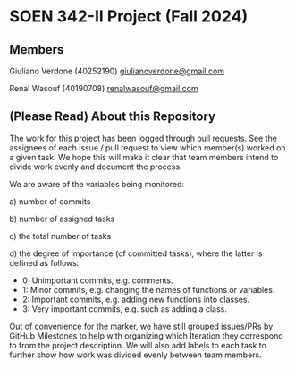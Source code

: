 # SOEN 342-II Project (Fall 2024)
## Members

Giuliano Verdone (40252190)
giulianoverdone@gmail.com

Renal Wasouf (40190708)
renalwasouf@gmail.com

## (Please Read) About this Repository

The work for this project has been logged through pull requests. See the assignees of each issue / pull request to view which member(s) worked on a given task. We hope this will make it clear that team members intend to divide work evenly and document the process.

We are aware of the variables being monitored:

a) number of commits

b) number of assigned tasks

c) the total number of tasks

d) the degree of importance (of committed tasks), where the latter is defined as follows:
- 0: Unimportant commits, e.g. comments.
- 1: Minor commits, e.g. changing the names of functions or variables.
- 2: Important commits, e.g. adding new functions into classes.
- 3: Very important commits, e.g. such as adding a class.

Out of convenience for the marker, we have still grouped issues/PRs by GitHub Milestones to help with organizing which Iteration they correspond to from the project description. We will also add labels to each task to further show how work was divided evenly between team members.
  
